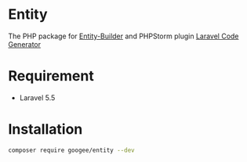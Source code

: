 # Entity

The PHP package for [Entity-Builder](https://googee.github.io/Entity-Builder/dist)
and PHPStorm plugin [Laravel Code Generator](https://plugins.jetbrains.com/plugin/15276-laravel-code-generator)

# Requirement

- Laravel 5.5

# Installation

```bash
composer require googee/entity --dev
```
